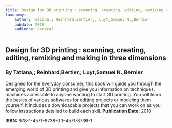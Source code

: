 ```yaml
---
title: Design for 3D printing : scanning, creating, editing, remixing and making in three dimensions
taxonomy:
	author: Tatiana,; Reinhard,Bertier,; Luyt,Samuel N.,Bernier
	pubdate: 2018
	audience: General
---
```

## Design for 3D printing : scanning, creating, editing, remixing and making in three dimensions
### By Tatiana,; Reinhard,Bertier,; Luyt,Samuel N.,Bernier

Designed for the everyday consumer, this book will guide you through the emerging world of 3D printing and give you information on techniques, machines accessible to anyone wanting to start 3D printing.  You will learn the basics of various softwares for editing projects or modeling them yourself.  It includes a downloadable projects that you can work on as you follow instructions detailed to build each skill.
**Publication Date:** 2018

**ISBN:** 978-1-4571-8736-0 1-4571-8736-1